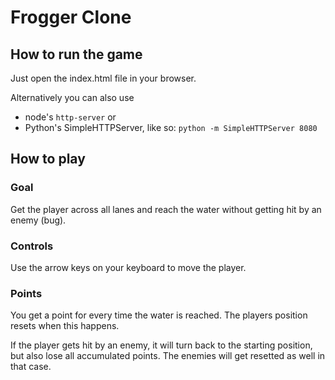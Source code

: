# Frogger Clone

## How to run the game
Just open the index.html file in your browser.

Alternatively you can also use
  - node's `http-server` or
  - Python's SimpleHTTPServer, like so: `python -m SimpleHTTPServer 8080`

## How to play

### Goal
Get the player across all lanes and reach the water without getting hit by an enemy (bug).

### Controls
Use the arrow keys on your keyboard to move the player.

### Points
You get a point for every time the water is reached. The players position resets when this happens.

If the player gets hit by an enemy, it will turn back to the starting position, but also lose all accumulated points. The enemies will get resetted as well in that case.